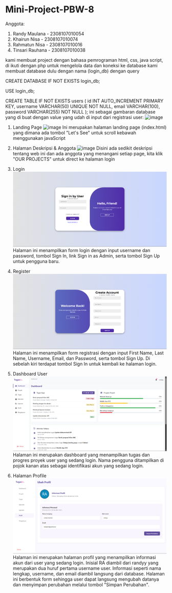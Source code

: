 # Mini-Project-PBW-8

Anggota:
1. Randy Maulana - 2308107010054
2. Khairun Nisa - 2308107010074
3. Rahmatun Nisa - 2308107010016
4. Tinsari Rauhana - 2308107010038



kami membuat project dengan bahasa pemrograman html, css, java script, di ikuti dengan php untuk mengelola data dan koneksi ke database
kami membuat database dulu dengan nama (login_db) dengan query

CREATE DATABASE IF NOT EXISTS login_db;

USE login_db;

CREATE TABLE IF NOT EXISTS users (
    id INT AUTO_INCREMENT PRIMARY KEY,
    username VARCHAR(50) UNIQUE NOT NULL,
    email VARCHAR(100),
    password VARCHAR(255) NOT NULL
);
ini sebagai gambaran database yang di buat dengan value yang udah di input dari registrasi user:
![image](https://github.com/user-attachments/assets/26466bcb-adfd-4612-9555-de4e9272acf2)


1. Landing Page
![image](https://github.com/user-attachments/assets/6434bcbd-bb03-4fa4-87eb-dc2f560267ec)
Ini merupakan halaman landing page (index.html) yang dimana ada tombol "Let's See" untuk scroll kebawah menggunakan javaScript

2. Halaman Deskripsi & Anggota
![image](https://github.com/user-attachments/assets/cfc14f98-9032-4bb5-82c8-ace1c37f2232)
Disini ada sedikit deskripsi tentang web ini dan ada anggota yang menangani setiap page, kita klik "OUR PROJECTS" untuk direct ke halaman login

3. Login
![image](https://github.com/RandyMaulanaa/Mini-Project-PBW-8/blob/rahmatun/image1.png?raw=true)
Halaman ini menampilkan form login dengan input username dan password, tombol Sign In, link Sign in as Admin, serta tombol Sign Up untuk pengguna baru.

5. Register
![image](https://github.com/RandyMaulanaa/Mini-Project-PBW-8/blob/rahmatun/image2.png?raw=true)
Halaman ini menampilkan form registrasi dengan input First Name, Last Name, Username, Email, dan Password, serta tombol Sign Up. Di sebelah kiri terdapat tombol Sign In untuk kembali ke halaman login.

7. Dashboard User
![image](https://github.com/RandyMaulanaa/Mini-Project-PBW-8/blob/rahmatun/image3.png?raw=true)
Halaman ini merupakan dashboard yang menampilkan tugas dan progres proyek user yang sedang login. Nama pengguna ditampilkan di pojok kanan atas sebagai identifikasi akun yang sedang login.

9. Halaman Profile
![image](https://github.com/RandyMaulanaa/Mini-Project-PBW-8/blob/rahmatun/image4.png?raw=true)
Halaman ini merupakan halaman profil yang menampilkan informasi akun dari user yang sedang login. Inisial RA diambil dari randyy yang merupakan dua huruf pertama username user. Informasi seperti nama lengkap, username, dan email diambil langsung dari database. Halaman ini berbentuk form sehingga user dapat langsung mengubah datanya dan menyimpan perubahan melalui tombol "Simpan Perubahan".


